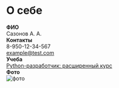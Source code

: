 # О себе
**ФИО**  
Сазонов А. А.  
**Контакты**  
8-950-12-34-567  
[example@test.com](mailto:example@test.com)  
**Учеба**  
[Python-разработчик: расширенный курс](https://netology.ru/programs/python)  
**Фото**  
![фото](photo_2023-12-04_16-56-59.jpgimage.jpg)